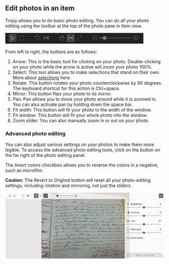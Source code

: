## Edit photos in an item

Tropy allows you to do basic photo editing. You can do all your photo editing using the toolbar at the top of the photo pane in Item view.

![](/assets/esper.png)

From left to right, the buttons are as follows:

1. Arrow:  This is the basic tool for clicking on your photo. Double-clicking on your photo while the arrow is active will zoom your photo 100%.
2. Select: This tool allows you to make selections that stand on their own. More about [selections](//using_tropy/item_view/selections.md) here.
3. Rotate: This button rotates your photo counterclockwise by 90 degrees. The keyboard shortcut for this action is Ctrl+space.
4. Mirror: This button flips your photo to its mirror.
5. Pan: Pan allows you to move your photo around while it is zoomed in. You can also activate pan by holding down the space bar.
6. Fit width: This button will fit your photo to the width of the window.
7. Fit window: This button will fit your whole photo into the window.
8. Zoom slider: You can also manually zoom in or out on your photo.


### Advanced photo editing
You can also adjust various settings on your photos to make them more legible. To access the advanced photo editing tools, click on the button on the far right of the photo editing panel.

The <em>Invert colors</em> checkbox allows you to reverse the colors in a negative, such as microfilm. 

**Caution**: The <em>Revert to Original</em> button will reset all your photo-editing settings, including rotation and mirroring, not just the sliders.

![](/assets/photo-editing.png)

